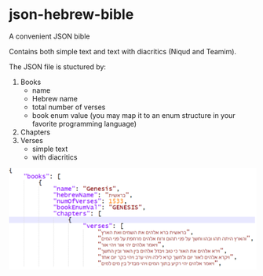 # json-hebrew-bible
A convenient JSON bible

Contains both simple text and text with diacritics (Niqud and Teamim).

The JSON file is stuctured by:
1. Books
   - name
   - Hebrew name
   - total number of verses
   - book enum value (you may map it to an enum structure in your favorite programming language)
3. Chapters
4. Verses
   - simple text
   - with diacritics

![preview](./json-bible-preview.png)
